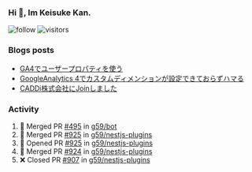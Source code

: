 ### Hi 👋, Im Keisuke Kan.

<!--
**9renpoto/9renpoto** is a ✨ _special_ ✨ repository because its `README.md` (this file) appears on your GitHub profile.

Here are some ideas to get you started:

- 🔭 I’m currently working on ...
- 🌱 I’m currently learning ...
- 👯 I’m looking to collaborate on ...
- 🤔 I’m looking for help with ...
- 💬 Ask me about ...
- 📫 How to reach me: ...
- 😄 Pronouns: ...
- ⚡ Fun fact: ...
-->

![follow](https://img.shields.io/github/followers/9renpoto?label=Follow&style=social)
![visitors](https://komarev.com/ghpvc/?username=9renpoto&label=Profile%20views&color=0e75b6&style=flat)

### Blogs posts

<!-- BLOG-POST-LIST:START -->
- [GA4でユーザープロパティを使う](https://9renpoto.dev/2021/02/21/google-analytics-4-user-properties/)
- [GoogleAnalytics 4でカスタムディメンションが設定できておらずハマる](https://9renpoto.dev/2021/02/13/google-analytics-4/)
- [CADDi株式会社にJoinしました](https://9renpoto.dev/2020/12/05/join/)
<!-- BLOG-POST-LIST:END -->

### Activity

<!--START_SECTION:activity-->
1. 🎉 Merged PR [#495](https://github.com/g59/bot/pull/495) in [g59/bot](https://github.com/g59/bot)
2. 🎉 Merged PR [#925](https://github.com/g59/nestjs-plugins/pull/925) in [g59/nestjs-plugins](https://github.com/g59/nestjs-plugins)
3. 💪 Opened PR [#925](https://github.com/g59/nestjs-plugins/pull/925) in [g59/nestjs-plugins](https://github.com/g59/nestjs-plugins)
4. 🎉 Merged PR [#924](https://github.com/g59/nestjs-plugins/pull/924) in [g59/nestjs-plugins](https://github.com/g59/nestjs-plugins)
5. ❌ Closed PR [#907](https://github.com/g59/nestjs-plugins/pull/907) in [g59/nestjs-plugins](https://github.com/g59/nestjs-plugins)
<!--END_SECTION:activity-->

<!--START_SECTION:waka-->
<!--END_SECTION:waka-->